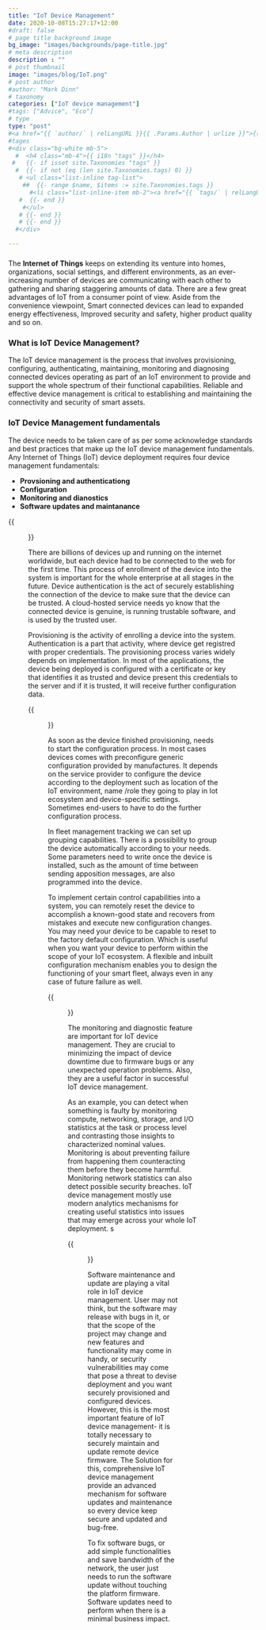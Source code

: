 ```yaml
---
title: "IoT Device Management"
date: 2020-10-08T15:27:17+12:00
#draft: false
# page title background image
bg_image: "images/backgrounds/page-title.jpg"
# meta description
description : ""
# post thumbnail
image: "images/blog/IoT.png"
# post author
#author: "Mark Dinn"
# taxonomy
categories: ["IoT device management"]
#tags: ["Advice", "Eco"]
# type
type: "post"
#<a href="{{ `author/` | relLangURL }}{{ .Params.Author | urlize }}">{{ .Params.Author | title }}</a>
#tages
#<div class="bg-white mb-5">
  #  <h4 class="mb-4">{{ i18n "tags" }}</h4>
 #   {{- if isset site.Taxonomies "tags" }}
  #  {{- if not (eq (len site.Taxonomies.tags) 0) }}
   # <ul class="list-inline tag-list">
    ##  {{- range $name, $items := site.Taxonomies.tags }}
      #<li class="list-inline-item mb-2"><a href="{{ `tags/` | relLangURL }}{{ $name | urlize | lower }}">{{ $name | humanize }}</a></li>
   #  {{- end }}
    #</ul>
   # {{- end }}
   # {{- end }}
  #</div>

---
```


### 
The **Internet of Things** keeps on extending its venture into homes, organizations, social settings, and different environments, as an ever-increasing number of devices are communicating with each other to gathering and sharing staggering amounts of data.  There are a few great advantages of IoT from a consumer point of view. Aside from the convenience viewpoint, Smart connected devices can lead to expanded energy effectiveness, Improved security and safety, higher product quality and so on. 
 
### What is IoT Device Management?

The IoT device management is the process that involves provisioning, configuring, authenticating, maintaining, monitoring and diagnosing connected devices operating as part of an IoT environment to provide and support the whole spectrum of their functional capabilities. Reliable and effective device management is critical to establishing and maintaining the connectivity and security of smart assets.

### IoT Device Management fundamentals

The device needs to be taken care of as per some acknowledge standards and best practices that make up the IoT device management fundamentals. Any Internet of Things (IoT) device deployment requires four device management fundamentals:


* **Provsioning and authenticationg**
* **Configuration**
* **Monitoring and dianostics**
* **Software updates and maintanance**


 {{<figure src= "/images/pro.jpg" title="Provisioning and Authencation" >}} 

There are billions of devices up and running on the internet worldwide, but each device had to be connected to the web for the first time. This process of enrollment of the device into the system is important for the whole enterprise at all stages in the future. Device authentication is the act of securely establishing the connection of the device to make sure that the device can be trusted. A cloud-hosted service needs yo know that the connected device is genuine, is running trustable software, and is used by the trusted user.  

Provisioning is the activity of enrolling a device into the system. Authentication is a part that activity, where device get registred with proper credentials. The provisioning process varies widely depends on implementation. In most of the applications, the device being deployed is configured with a certificate or key that identifies it as trusted and device present this credentials to the server and if it is trusted, it will receive further configuration data. 


 {{<figure src= "/images/config.jpg" title="Configuration" >}} 
 
 As soon as the device finished provisioning, needs to start the configuration process. In most cases devices comes with preconfigure generic configuration provided by manufactures. It depends on the service provider to configure the device according to the deployment such as  location of the IoT environment, name /role they going to play in Iot ecosystem and device-specific settings. Sometimes end-users to have to do the further configuration process.


 In fleet management tracking we can set up grouping capabilities. There is a possibility to group the device automatically according to your needs. Some parameters need to write once the device is installed, such as the amount of time between sending apposition messages, are also programmed into the device. 



 To implement certain control capabilities into a system, you can remotely reset the device to accomplish a known-good state and recovers from mistakes and execute new configuration changes. You may need your device to be capable to reset to the factory default configuration. Which is useful when you want your device to perform within the scope of your IoT ecosystem. A flexible and inbuilt configuration mechanism enables you to design the functioning of your smart fleet, always even in any case of future failure as well. 


 {{<figure src= "/images/monitor.jpg" title="Monitoring and dianostics" >}} 
 
 The monitoring and diagnostic feature are important for IoT device management. They are crucial to minimizing the impact of device downtime due to firmware bugs or any unexpected operation problems. Also, they are a useful factor in successful IoT device management. 

 
 As an example, you can detect when something is faulty by monitoring compute, networking, storage, and I/O statistics at the task or process level and contrasting those insights to characterized nominal values. Monitoring is about preventing failure from happening them counteracting them before they become harmful. Monitoring network statistics can also detect possible security breaches. IoT device management mostly use modern analytics mechanisms for creating useful statistics into issues that may emerge across your whole IoT deployment.
 s
 
 {{<figure src= "/images/main.jpg" title="Software updates and maintanance" >}}
 

 Software maintenance and update are playing a vital role in IoT device management. User may not think, but the software may release with bugs in it, or that the scope of the project may change and new features and functionality may come in handy, or security vulnerabilities may come that pose a threat to devise deployment and you want securely provisioned and configured devices. However, this is the most important feature of  IoT device management- it is totally necessary to securely maintain and update remote device firmware. The Solution for this, comprehensive IoT device management provide an advanced mechanism for software updates and maintenance so every device keep secure and updated and bug-free.

 To fix software bugs, or add simple functionalities and save bandwidth of the network, the user just needs to run the software update without touching the platform firmware.  Software updates need to perform when there is a minimal business impact. 

  









